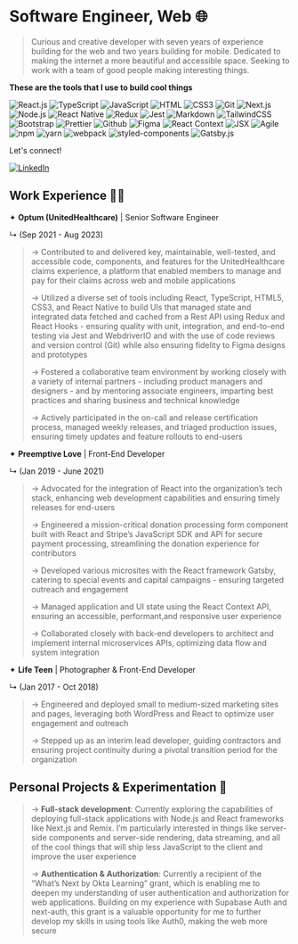 # Software Engineer, Web 🌐

> Curious and creative developer with seven years of experience building for the web and two years building for mobile. Dedicated to making the internet a more beautiful and accessible space. Seeking to work with a team of good people making interesting things.

**These are the tools that I use to build cool things**

![React.js](https://img.shields.io/badge/React.js-0081CB?style=flat-square&logo=react&logoColor=61DAFB)
![TypeScript](https://img.shields.io/badge/TypeScript-007ACC?style=flat-square&logo=typescript&logoColor=white)
![JavaScript](https://img.shields.io/badge/JavaScript-F7DF1E?style=flat-square&logo=javascript&logoColor=black)
![HTML](https://img.shields.io/badge/HTML5-E34F26?style=flat-square&logo=html5&logoColor=white)
![CSS3](https://img.shields.io/badge/CSS3-1572B6?style=flat-square&logo=css3&logoColor=white)
![Git](https://img.shields.io/badge/Git-F05032?style=flat-square&logo=git&logoColor=white)
![Next.js](https://img.shields.io/badge/Next.js-000000?style=flat-square&logo=next.js&logoColor=white)
![Node.js](https://img.shields.io/badge/Node.js-43853D?style=flat-square&logo=node.js&logoColor=white)
![React Native](https://img.shields.io/badge/React_Native-0081CB?style=flat-square&logo=react&logoColor=61DAFB)
![Redux](https://img.shields.io/badge/Redux-593D88?style=flat-square&logo=redux&logoColor=white)
![Jest](https://img.shields.io/badge/Jest-C21325?style=flat-square&logo=jest&logoColor=white)
![Markdown](https://img.shields.io/badge/Markdown-000000?style=flat-square&logo=markdown&logoColor=white)
![TailwindCSS](https://img.shields.io/badge/Tailwind_CSS-38B2AC?style=flat-square&logo=tailwind-css&logoColor=white)
![Bootstrap](https://img.shields.io/badge/Bootstrap-563D7C?style=flat-square&logo=bootstrap&logoColor=white)
![Prettier](https://img.shields.io/badge/Prettier-F7B93E?style=flat-square&logo=prettier&logoColor=white)
![Github](https://img.shields.io/badge/Github-181717?style=flat-square&logo=github&logoColor=white)
![Figma](https://img.shields.io/badge/Figma-F24E1E?style=flat-square&logo=figma&logoColor=white)
![React Context](https://img.shields.io/badge/React_Context-0081CB?style=flat-square&logo=react&logoColor=61DAFB)
![JSX](https://img.shields.io/badge/JSX-0081CB?style=flat-square&logo=react&logoColor=61DAFB)
![Agile](https://img.shields.io/badge/Agile-0095D5?style=flat-square&logo=jira-software&logoColor=white)
![npm](https://img.shields.io/badge/npm-CB3837?style=flat-square&logo=npm&logoColor=white)
![yarn](https://img.shields.io/badge/yarn-2C8EBB?style=flat-square&logo=yarn&logoColor=white)
![webpack](https://img.shields.io/badge/webpack-8DD6F9?style=flat-square&logo=webpack&logoColor=black)
![styled-components](https://img.shields.io/badge/styled_components-DB7093?style=flat-square&logo=styled-components&logoColor=white)
![Gatsby.js](https://img.shields.io/badge/Gatsby.js-663399?style=flat-square&logo=gatsby&logoColor=white)

Let's connect!

[![LinkedIn](https://img.shields.io/badge/LinkedIn-0077B5?style=flat-square&logo=linkedin&logoColor=white)](https://www.linkedin.com/in/joesanchezjr)

## Work Experience 👨‍💻

✦ **Optum (UnitedHealthcare)** | Senior Software Engineer 

↳ (Sep 2021 - Aug 2023)
> → Contributed to and delivered key, maintainable, well-tested, and accessible code, components, and features for the UnitedHealthcare claims experience, a platform that enabled members to manage and pay for their claims across web and mobile applications
>
> → Utilized a diverse set of tools including React, TypeScript, HTML5, CSS3, and React Native to build UIs that managed state and integrated data fetched and cached from a Rest API using Redux and React Hooks - ensuring quality with unit, integration, and end-to-end testing via Jest and WebdriverIO and with the use of code reviews and version control (Git) while also ensuring fidelity to Figma designs and prototypes
>
> → Fostered a collaborative team environment by working closely with a variety of internal partners - including product managers and designers - and by mentoring associate engineers, imparting best practices and sharing business and technical knowledge
>
> → Actively participated in the on-call and release certification process, managed weekly releases, and triaged production issues, ensuring timely updates and feature rollouts to end-users

✦ **Preemptive Love** | Front-End Developer 

↳ (Jan 2019 - June 2021)
> → Advocated for the integration of React into the organization’s tech stack, enhancing web development capabilities and ensuring timely releases for end-users
>
> → Engineered a mission-critical donation processing form component built with React and Stripe’s JavaScript SDK and API for secure payment processing, streamlining the donation experience for contributors
>
> → Developed various microsites with the React framework Gatsby, catering to special events and capital campaigns - ensuring targeted outreach and engagement
>
> → Managed application and UI state using the React Context API, ensuring an accessible, performant,and responsive user experience
>
> → Collaborated closely with back-end developers to architect and implement internal microservices APIs, optimizing data flow and system integration

✦ **Life Teen** | Photographer & Front-End Developer

↳  (Jan 2017 - Oct 2018)
> → Engineered and deployed small to medium-sized marketing sites and pages, leveraging both WordPress and React to optimize user engagement and outreach
>
> → Stepped up as an interim lead developer, guiding contractors and ensuring project continuity during a pivotal transition period for the organization

## Personal Projects & Experimentation 🧪
> → **Full-stack development**: Currently exploring the capabilities of deploying full-stack applications with Node.js and
React frameworks like Next.js and Remix. I’m particularly interested in things like server-side components and server-side rendering, data streaming, and all of the cool things that will ship less JavaScript to the client and improve the user experience
>
> → **Authentication & Authorization**: Currently a recipient of the “What’s Next by Okta Learning” grant, which is enabling me to deepen my understanding of user authentication and authorization for web applications. Building on my experience with Supabase Auth and next-auth, this grant is a valuable opportunity for me to further develop my skills in using tools like Auth0, making the web more secure
